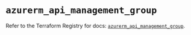 # `azurerm_api_management_group`

Refer to the Terraform Registry for docs: [`azurerm_api_management_group`](https://registry.terraform.io/providers/hashicorp/azurerm/4.28.0/docs/resources/api_management_group).
